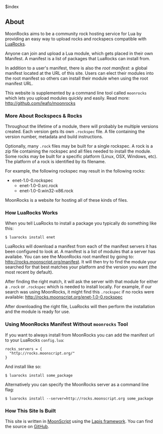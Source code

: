 <div>$index</div>

## About

MoonRocks aims to be a community rock hosting service for Lua by providing an
easy way to upload rocks and rockspecs compatible with [LuaRocks][1].

Anyone can join and upload a Lua module, which gets placed in their own
Manifest. A manifest is a list of packages that LuaRocks can install from.

In addition to a user's manifest, there is also the *root manifest*: a global
manifest located at the URL of this site. Users can elect their modules into
the root manifest so others can install their module when using the root
manifest URL.

This website is supplemented by a command line tool called `moonrocks` which
lets you upload modules quickly and easily. Read more:
<http://github.com/leafo/moonrocks>

### More About Rockspecs & Rocks

Throughout the lifetime of a module, there will probably be multiple versions
created. Each version gets its own `.rockspec` file. A file containing the
version number, metadata and build instructions.

Optionally, many `.rock` files may be built for a single rockspec. A rock is a
zip file containing the rockspec and all files needed to install the module.
Some rocks may be built for a specific platform (Linux, OSX, Windows, etc). The
platform of a rock is identified by its filename.

For example, the following rockspec may result in the following rocks:

  * enet-1.0-0.rockspec
    * enet-1.0-0.src.rock
    * enet-1.0-0.win32-x86.rock


MoonRocks is a website for hosting all of these kinds of files.

### How LuaRocks Works

When you tell LuaRocks to install a package you typically do something like
this:

    $ luarocks install enet

LuaRocks will download a manifest from each of the manifest servers it has been
configured to look at. A manifest is a list of modules that a server has
availabe. You can see the MoonRocks root manifest by going to:
<http://rocks.moonscript.org/manifest>. It will then try to find the module
your searched for that best matches your platform and the version you want (the
most recent by default).

After finding the right match, it will ask the server with that module for
either a `.rock` or `.rockspec` which is needed to install locally. For
example, if our search was using MoonRocks, it might find this `.rockspec` if
no rocks were available: <http://rocks.moonscript.org/enet-1.0-0.rockspec>

After downloading the right file, LuaRocks will then perform the installation
and the module is ready for use.


### Using MoonRocks Manifest Without `moonrocks` Tool

If you want to always install from MoonRocks you can add the manifest url to
your LuaRocks `config.lua`:

    rocks_servers = {
      "http://rocks.moonscript.org/"
    }

And install like so:

    $ luarocks install some_package

Alternatively you can specify the MoonRocks server as a command line flag:


    $ luarocks install --server=http://rocks.moonscript.org some_package

### How This Site Is Built

This site is written in [MoonScript][3] using the [Lapis framework][4]. You can find the source on [GitHub][2].

  [1]: http://luarocks.org/
  [2]: http://github.com/leafo/moonrocks-site
  [3]: http://moonscript.org
  [4]: http://leafo.net/lapis/

